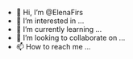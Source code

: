 - 👋 Hi, I’m @ElenaFirs
- 👀 I’m interested in ...
- 🌱 I’m currently learning ...
- 💞️ I’m looking to collaborate on ...
- 📫 How to reach me ...

<!---
ElenaFirs/ElenaFirs is a ✨ special ✨ repository because its `README.md` (this file) appears on your GitHub profile.
You can click the Preview link to take a look at your changes.
--->
